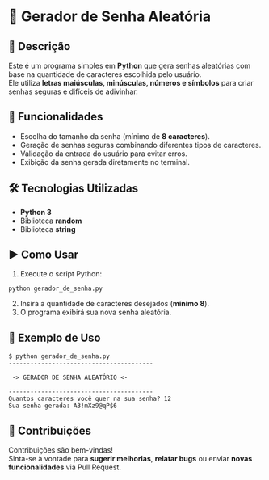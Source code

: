 # 🔑 Gerador de Senha Aleatória  

## 📌 Descrição  
Este é um programa simples em **Python** que gera senhas aleatórias com base na quantidade de caracteres escolhida pelo usuário.  
Ele utiliza **letras maiúsculas, minúsculas, números e símbolos** para criar senhas seguras e difíceis de adivinhar.  

## 🚀 Funcionalidades  
- Escolha do tamanho da senha (mínimo de **8 caracteres**).  
- Geração de senhas seguras combinando diferentes tipos de caracteres.  
- Validação da entrada do usuário para evitar erros.  
- Exibição da senha gerada diretamente no terminal.  

## 🛠️ Tecnologias Utilizadas  
- **Python 3**  
- Biblioteca **random**  
- Biblioteca **string**  

## ▶️ Como Usar  
1. Execute o script Python:  
```
python gerador_de_senha.py
```
2. Insira a quantidade de caracteres desejados (**mínimo 8**).  
3. O programa exibirá sua nova senha aleatória.  

## 📂 Exemplo de Uso  
```
$ python gerador_de_senha.py
----------------------------------------

 -> GERADOR DE SENHA ALEATÓRIO <-

----------------------------------------
Quantos caracteres você quer na sua senha? 12
Sua senha gerada: A3!mXz9@qP$6
```

## 🤝 Contribuições  
Contribuições são bem-vindas!  
Sinta-se à vontade para **sugerir melhorias**, **relatar bugs** ou enviar **novas funcionalidades** via Pull Request.  
